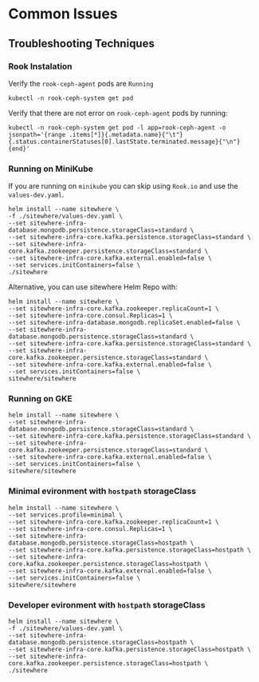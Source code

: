 # Common Issues

## Troubleshooting Techniques

### Rook Instalation

Verify the `rook-ceph-agent` pods are `Running`

```console
kubectl -n rook-ceph-system get pod
```

Verify that there are not error on `rook-ceph-agent` pods by running:

```console
kubectl -n rook-ceph-system get pod -l app=rook-ceph-agent -o jsonpath='{range .items[*]}{.metadata.name}{"\t"}{.status.containerStatuses[0].lastState.terminated.message}{"\n"}{end}'
```

### Running on MiniKube

If you are running on `minikube` you can skip using `Rook.io`
and use the `values-dev.yaml`.

```console
helm install --name sitewhere \
-f ./sitewhere/values-dev.yaml \
--set sitewhere-infra-database.mongodb.persistence.storageClass=standard \
--set sitewhere-infra-core.kafka.persistence.storageClass=standard \
--set sitewhere-infra-core.kafka.zookeeper.persistence.storageClass=standard \
--set sitewhere-infra-core.kafka.external.enabled=false \
--set services.initContainers=false \
./sitewhere
```

Alternative, you can use sitewhere Helm Repo with:

```console
helm install --name sitewhere \
--set sitewhere-infra-core.kafka.zookeeper.replicaCount=1 \
--set sitewhere-infra-core.consul.Replicas=1 \
--set sitewhere-infra-database.mongodb.replicaSet.enabled=false \
--set sitewhere-infra-database.mongodb.persistence.storageClass=standard \
--set sitewhere-infra-core.kafka.persistence.storageClass=standard \
--set sitewhere-infra-core.kafka.zookeeper.persistence.storageClass=standard \
--set sitewhere-infra-core.kafka.external.enabled=false \
--set services.initContainers=false \
sitewhere/sitewhere
```

### Running on GKE

```console
helm install --name sitewhere \
--set sitewhere-infra-database.mongodb.persistence.storageClass=standard \
--set sitewhere-infra-core.kafka.persistence.storageClass=standard \
--set sitewhere-infra-core.kafka.zookeeper.persistence.storageClass=standard \
--set sitewhere-infra-core.kafka.external.enabled=false \
--set services.initContainers=false \
sitewhere/sitewhere
```

### Minimal evironment with `hostpath` storageClass

```console
helm install --name sitewhere \
--set services.profile=minimal \
--set sitewhere-infra-core.kafka.zookeeper.replicaCount=1 \
--set sitewhere-infra-core.consul.Replicas=1 \
--set sitewhere-infra-database.mongodb.persistence.storageClass=hostpath \
--set sitewhere-infra-core.kafka.persistence.storageClass=hostpath \
--set sitewhere-infra-core.kafka.zookeeper.persistence.storageClass=hostpath \
--set sitewhere-infra-core.kafka.external.enabled=false \
--set services.initContainers=false \
sitewhere/sitewhere
```

### Developer evironment with `hostpath` storageClass 

```console
helm install --name sitewhere \
-f ./sitewhere/values-dev.yaml \
--set sitewhere-infra-database.mongodb.persistence.storageClass=hostpath \
--set sitewhere-infra-core.kafka.persistence.storageClass=hostpath \
--set sitewhere-infra-core.kafka.zookeeper.persistence.storageClass=hostpath \
./sitewhere
```